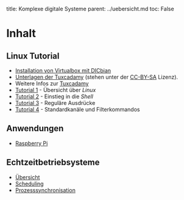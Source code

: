 title: Komplexe digitale Systeme
parent: ../uebersicht.md
toc: False

# Inhalt
## Linux Tutorial
* [Installation von Virtualbox mit DICbian]({filename}dicbian.md)
* [Unterlagen der Tuxcadamy]({filename}grd1-de-manual.pdf) (stehen unter der [CC-BY-SA](http://creativecommons.org/licenses/by-sa/4.0/)
  Lizenz).
* Weitere Infos zur [Tuxcadamy](https://www.tuxcademy.org/)
* [Tutorial 1]({filename}tutorial1.md) - Übersicht über *Linux*
* [Tutorial 2]({filename}tutorial2.md) - Einstieg in die *Shell*
* [Tutorial 3]({filename}tutorial3.md) - Reguläre Ausdrücke
* [Tutorial 4]({filename}tutorial4.md) - Standardkanäle und Filterkommandos

## Anwendungen
* [Raspberry Pi]({filename}raspberrypi.md)

## Echtzeitbetriebsysteme
* [Übersicht]({filename}echtzeitbetriebssysteme.md)
* [Scheduling]({filename}scheduling.md)
* [Prozesssynchronisation]({filename}synchronisation.md)
